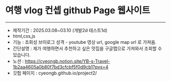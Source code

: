 # 여행 vlog 컨셉 github Page 웹사이트
---
- 제작기간 : 2025.03.08~03.10 (개발2d 테스트1d)
- html,css,js
- 기능 : 조회성 브이로그 성격
        - youtube 영상 url, google map url 로 가져옴.
- 간단설명 : 제가 여행하면서 추천하고 싶은 맛집을 구글맵으로 가져와서 조회할 수 있습니다.
- 노션 : https://cyeongb.notion.site/YB-s-Travel-1b2aa4605a0b80f7bd3cfcbf5f0d9cb1?pvs=4
- 깃헙 페이지 : cyeongb.github.io/project2/
